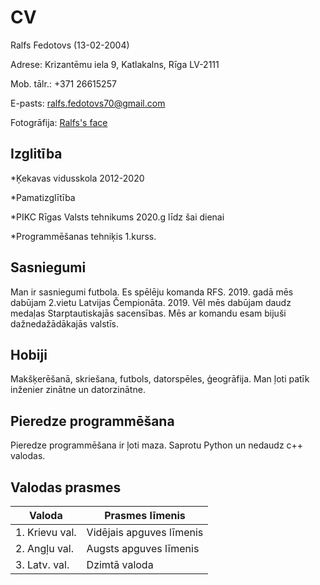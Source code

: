 
# CV
Ralfs Fedotovs (13-02-2004)

Adrese: Krizantēmu iela 9, Katlakalns, Rīga LV-2111

Mob. tālr.: +371 26615257

E-pasts: ralfs.fedotovs70@gmail.com


Fotogrāfija: [Ralfs's face](https://cdn.discordapp.com/attachments/668119108369383450/851821143635656734/Ralfs.jpg)

## Izglitība
*Ķekavas vidusskola 2012-2020

*Pamatizglītība

*PIKC Rīgas Valsts tehnikums 2020.g līdz šai dienai

*Programmēšanas tehniķis 1.kurss.


## Sasniegumi
Man ir sasniegumi futbola. Es spēlēju komanda RFS. 2019. gadā mēs dabūjam 2.vietu Latvijas Čempionāta. 2019. Vēl mēs dabūjam daudz medaļas Starptautiskajās sacensības. Mēs ar komandu esam bijuši dažnedažādākajās valstīs.
## Hobiji
Makšķerēšanā, skriešana, futbols, datorspēles, ģeogrāfija.
Man ļoti patīk inženier zinātne un datorzinātne.

## Pieredze programmēšana
Pieredze programmēšana ir ļoti maza. Saprotu Python un nedaudz c++ valodas.


## Valodas prasmes
|      Valoda      |     Prasmes līmenis    |
| ------------     | ---------------------  |
|  1. Krievu val.  |Vidējais apguves līmenis|
|  2. Angļu val.   | Augsts apguves līmenis |
|  3. Latv. val.   |     Dzimtā valoda      |

